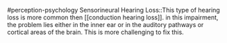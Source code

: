 #perception-psychology 
Sensorineural Hearing Loss::This type of hearing loss is more common then [[conduction hearing loss]]. in this impairment, the problem lies either in the inner ear or in the auditory pathways or cortical areas of the brain. This is more challenging to fix this. 